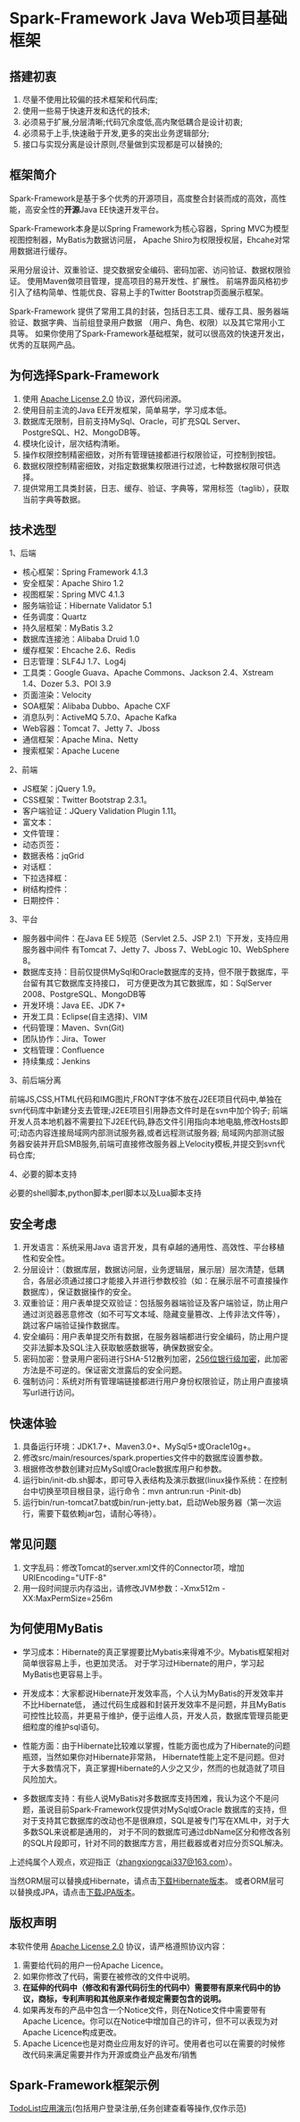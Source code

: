 # Spark-Framework Java Web项目基础框架

## 搭建初衷

1. 尽量不使用比较偏的技术框架和代码库;
2. 使用一些易于快速开发和迭代的技术;
3. 必须易于扩展,分层清晰;代码冗余度低,高内聚低耦合是设计初衷;
4. 必须易于上手,快速融于开发,更多的突出业务逻辑部分;
5. 接口与实现分离是设计原则,尽量做到实现都是可以替换的;

## 框架简介

Spark-Framework是基于多个优秀的开源项目，高度整合封装而成的高效，高性能，高安全性的**开源**Java EE快速开发平台。

Spark-Framework本身是以Spring Framework为核心容器，Spring MVC为模型视图控制器，MyBatis为数据访问层，
Apache Shiro为权限授权层，Ehcahe对常用数据进行缓存。

采用分层设计、双重验证、提交数据安全编码、密码加密、访问验证、数据权限验证。
使用Maven做项目管理，提高项目的易开发性、扩展性。
前端界面风格初步引入了结构简单、性能优良、容易上手的Twitter Bootstrap页面展示框架。

Spark-Framework 提供了常用工具的封装，包括日志工具、缓存工具、服务器端验证、数据字典、当前组登录用户数据
（用户、角色、权限）以及其它常用小工具等。
如果你使用了Spark-Framework基础框架，就可以很高效的快速开发出，优秀的互联网产品。

## 为何选择Spark-Framework

1. 使用 [Apache License 2.0](http://www.apache.org/licenses/LICENSE-2.0) 协议，源代码闭源。
2. 使用目前主流的Java EE开发框架，简单易学，学习成本低。
3. 数据库无限制，目前支持MySql、Oracle，可扩充SQL Server、PostgreSQL、H2、MongoDB等。
4. 模块化设计，层次结构清晰。
5. 操作权限控制精密细致，对所有管理链接都进行权限验证，可控制到按钮。
6. 数据权限控制精密细致，对指定数据集权限进行过滤，七种数据权限可供选择。
7. 提供常用工具类封装，日志、缓存、验证、字典等，常用标签（taglib），获取当前字典等数据。

## 技术选型

1、后端

* 核心框架：Spring Framework 4.1.3
* 安全框架：Apache Shiro 1.2
* 视图框架：Spring MVC 4.1.3
* 服务端验证：Hibernate Validator 5.1
* 任务调度：Quartz
* 持久层框架：MyBatis 3.2
* 数据库连接池：Alibaba Druid 1.0
* 缓存框架：Ehcache 2.6、Redis
* 日志管理：SLF4J 1.7、Log4j
* 工具类：Google Guava、Apache Commons、Jackson 2.4、Xstream 1.4、Dozer 5.3、POI 3.9 
* 页面渲染：Velocity
* SOA框架：Alibaba Dubbo、Apache CXF
* 消息队列：ActiveMQ 5.7.0、Apache Kafka
* Web容器：Tomcat 7、Jetty 7、Jboss
* 通信框架：Apache Mina、Netty
* 搜索框架：Apache Lucene

2、前端

* JS框架：jQuery 1.9。
* CSS框架：Twitter Bootstrap 2.3.1。
* 客户端验证：JQuery Validation Plugin 1.11。
* 富文本：
* 文件管理：
* 动态页签：
* 数据表格：jqGrid
* 对话框：
* 下拉选择框：
* 树结构控件：
* 日期控件： 

3、平台

* 服务器中间件：在Java EE 5规范（Servlet 2.5、JSP 2.1）下开发，支持应用服务器中间件
有Tomcat 7、Jetty 7、Jboss 7、WebLogic 10、WebSphere 8。
* 数据库支持：目前仅提供MySql和Oracle数据库的支持，但不限于数据库，平台留有其它数据库支持接口，
可方便更改为其它数据库，如：SqlServer 2008、PostgreSQL、MongoDB等
* 开发环境：Java EE、JDK 7+
* 开发工具：Eclipse(自主选择)、VIM
* 代码管理：Maven、Svn(Git)
* 团队协作：Jira、Tower
* 文档管理：Confluence
* 持续集成：Jenkins

3、前后端分离

前端JS,CSS,HTML代码和IMG图片,FRONT字体不放在J2EE项目代码中,单独在svn代码库中新建分支去管理;J2EE项目引用静态文件时是在svn中加个钩子;
前端开发人员本地机器不需要拉下J2EE代码,静态文件引用指向本地电脑,修改Hosts即可;动态内容连接局域网内部测试服务器,或者远程测试服务器;
局域网内部测试服务器安装并开启SMB服务,前端可直接修改服务器上Velocity模板,并提交到svn代码仓库;

4、必要的脚本支持

必要的shell脚本,python脚本,perl脚本以及Lua脚本支持

## 安全考虑

1. 开发语言：系统采用Java 语言开发，具有卓越的通用性、高效性、平台移植性和安全性。
2. 分层设计：（数据库层，数据访问层，业务逻辑层，展示层）层次清楚，低耦合，各层必须通过接口才能接入并进行参数校验（如：在展示层不可直接操作数据库），保证数据操作的安全。
3. 双重验证：用户表单提交双验证：包括服务器端验证及客户端验证，防止用户通过浏览器恶意修改（如不可写文本域、隐藏变量篡改、上传非法文件等），跳过客户端验证操作数据库。
4. 安全编码：用户表单提交所有数据，在服务器端都进行安全编码，防止用户提交非法脚本及SQL注入获取敏感数据等，确保数据安全。
5. 密码加密：登录用户密码进行SHA-512散列加密，[256位银行级加密](http://drops.wooyun.org/papers/1066)，此加密方法是不可逆的。保证密文泄露后的安全问题。
6. 强制访问：系统对所有管理端链接都进行用户身份权限验证，防止用户直接填写url进行访问。

## 快速体验

1. 具备运行环境：JDK1.7+、Maven3.0+、MySql5+或Oracle10g+。
2. 修改src/main/resources/spark.properties文件中的数据库设置参数。
3. 根据修改参数创建对应MySql或Oracle数据库用户和参数。
4. 运行bin/init-db.sh脚本，即可导入表结构及演示数据(linux操作系统：在控制台中切换至项目根目录，运行命令：mvn antrun:run -Pinit-db)
5. 运行bin/run-tomcat7.bat或bin/run-jetty.bat，启动Web服务器（第一次运行，需要下载依赖jar包，请耐心等待）。

## 常见问题

1. 文字乱码：修改Tomcat的server.xml文件的Connector项，增加URIEncoding="UTF-8"
2. 用一段时间提示内存溢出，请修改JVM参数：-Xmx512m -XX:MaxPermSize=256m

## 为何使用MyBatis

* 学习成本：Hibernate的真正掌握要比Mybatis来得难不少。Mybatis框架相对简单很容易上手，也更加灵活。
对于学习过Hibernate的用户，学习起MyBatis也更容易上手。

* 开发成本：大家都说Hibernate开发效率高，个人认为MyBatis的开发效率并不比Hibernate低，
通过代码生成器和封装开发效率不是问题，并且MyBatis可控性比较高，并更易于维护，便于运维人员，开发人员，数据库管理员能更细粒度的维护sql语句。

* 性能方面：由于Hibernate比较难以掌握，性能方面也成为了Hibernate的问题瓶颈，当然如果你对Hibernate非常熟，
Hibernate性能上定不是问题。但对于大多数情况下，真正掌握Hibernate的人少之又少，然而的也就造就了项目风险加大。

* 多数据库支持：有些人说MyBatis对多数据库支持困难，我认为这个不是问题，虽说目前Spark-Framework仅提供对MySql或Oracle
数据库的支持，但对于支持其它数据库的改动也不是很麻烦，SQL是被专门写在XML中，对于大多数SQL来说都是通用的，
对于不同的数据库可通过dbName区分和修改各别的SQL片段即可，针对不同的数据库方言，用拦截器或者对应分页SQL解决。

上述纯属个人观点，欢迎指正（zhangxiongcai337@163.com）。

当然ORM层可以替换成Hibernate，请点击[下载Hibernate版本](https://github.com/hibernate/hibernate-orm)。
或者ORM层可以替换成JPA，请点击[下载JPA版本](https://github.com/spring-projects/spring-data-jpa)。

## 版权声明

本软件使用 [Apache License 2.0](http://www.apache.org/licenses/LICENSE-2.0) 协议，请严格遵照协议内容：

1. 需要给代码的用户一份Apache Licence。
2. 如果你修改了代码，需要在被修改的文件中说明。
3. **在延伸的代码中（修改和有源代码衍生的代码中）需要带有原来代码中的协议，商标，专利声明和其他原来作者规定需要包含的说明。**
4. 如果再发布的产品中包含一个Notice文件，则在Notice文件中需要带有Apache Licence。你可以在Notice中增加自己的许可，但不可以表现为对Apache Licence构成更改。
3. Apache Licence也是对商业应用友好的许可。使用者也可以在需要的时候修改代码来满足需要并作为开源或商业产品发布/销售

## Spark-Framework框架示例

[TodoList应用演示](http://120.25.251.53:8082/spark/)(包括用户登录注册,任务创建查看等操作,仅作示范)
